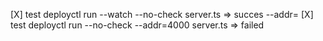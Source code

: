 [X] test deployctl run --watch --no-check server.ts => succes
 --addr=<addr> 
[X] test deployctl run --no-check --addr=4000 server.ts => failed